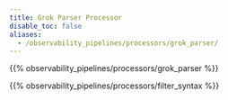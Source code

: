 ```yaml
---
title: Grok Parser Processor
disable_toc: false
aliases:
  - /observability_pipelines/processors/grok_parser/
---
```


{{% observability_pipelines/processors/grok_parser %}}

{{% observability_pipelines/processors/filter_syntax %}}